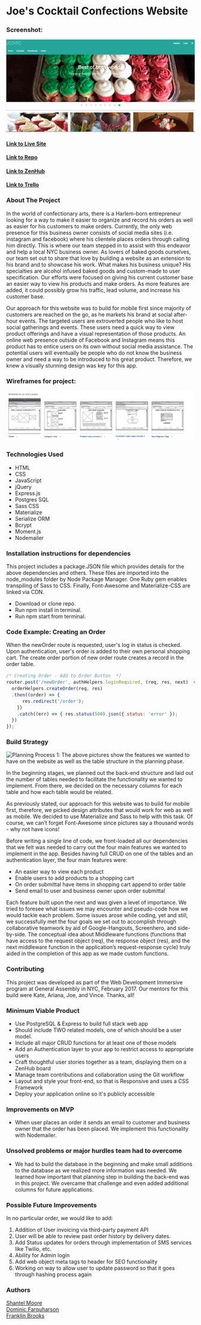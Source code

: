 # Joe's Cocktail Confections Website

### Screenshot:
  ![Screenshot](public/images/siteHome.png)

#### [Link to Live Site](https://pacific-savannah-99868.herokuapp.com/)  
#### [Link to Repo](https://github.com/franklinbrooks/Joes-Cocktail-Confections)  
#### [Link to ZenHub](https://github.com/franklinbrooks/Joes-Cocktail-Confections/issues/1#boards?repos=80679483)  

#### [Link to Trello](https://trello.com/b/hEVqZmX5/joes-cocktail-confections)

### About The Project

In the world of confectionary arts, there is a Harlem-born entrepreneur looking for a way to make it easier to organize and record his orders as well as easier for his customers to make orders. Currently, the only web presence for this business owner consists of social media sites (i.e. instagram and facebook) where his clientele places orders through calling him directly.  This is where our team stepped in to assist with this endeavor and help a local NYC business owner.  As lovers of baked goods ourselves, our team set out to share that love by building a website as an extension to his brand and to showcase his work.  What makes his business unique?  His specialties are alcohol infused baked goods and custom-made to user specification.  Our efforts were focused on giving his current customer base an easier way to view his products and make orders. As more features are added, it could possibly grow his traffic, lead volume, and increase his customer base.

Our approach for this website was to build for mobile first since majority of customers are reached on the go, as he markets his brand at social after-hour events. The targeted users are extroverted people who like to host social gatherings and events. These users need a quick way to view product offerings and have a visual representation of those products.  An online web presence outside of Facebook and Instagram means this product has to entice users on its own without social media assistance. The potential users will eventually be people who do not know the business owner and need a way to be introduced to his great product. Therefore, we knew a visually stunning design was key for this app. 


### Wireframes for project:
  ![Wireframe 1:](public/images/wireframe.png)



### Technologies Used
- HTML
- CSS
- JavaScript
- jQuery
- Express.js
- Postgres SQL
- Sass CSS
- Materialize
- Serialize ORM
- Bcrypt
- Moment.js
- Nodemailer


### Installation instructions for dependencies
This project includes a package.JSON file which provides details for the above dependencies and others.  These files are imported into the node_modules folder by Node Package Manager. One Ruby gem enables transpiling of Sass to CSS.  Finally, Font-Awesome and Materialize-CSS are linked via CDN.

- Download or clone repo.
- Run npm install in terminal.
- Run npm start from terminal.

### Code Example: Creating an Order
When the newOrder route is requested, user's log in status is checked. Upon authentication, user's order is added to their own personal shopping cart. The create order portion of new order route creates a record in the order table.

```javascript
/* Creating Order - Add to Order Button  */
router.post('/newOrder', authHelpers.loginRequired, (req, res, next)  => {
  orderHelpers.createOrder(req, res)
  .then((order) => {
      res.redirect('/order');
    })
    .catch((err) => { res.status(500).json({ status: 'error' });
  })
});


````
### Build Strategy
 ![Planning Process 1:](public/images/Planning.jpg)
The above pictures show the features we wanted to have on the website as well as the table structure in the planning phase.

In the beginning stages, we planned out the back-end structure and laid out the number of tables needed to facilitate the functionality we wanted to implement. From there, we decided on the necessary columns for each table and how each table would be related. 

As previously stated, our approach for this website was to build for mobile first, therefore, we picked design attributes that would work for web as well as mobile. We decided to use Materialize and Sass to help with this task. Of course, we can’t forget Font-Awesome since pictures say a thousand words - why not have icons!

Before writing a single line of code, we front-loaded all our dependencies that we felt was needed to carry out the four main features we wanted to implement in the app.  Besides having full CRUD on one of the tables and an authentication layer, the four main features were:

- An easier way to view each product
- Enable users to add products to a shopping cart
- On order submittal have items in shopping cart append to order table
- Send email to user and business owner upon order submittal

Each feature built upon the next and was given a level of importance. We tried to foresee what issues we may encounter and pseudo-code how we would tackle each problem.  Some issues arose while coding, yet and still, we successfully met the four goals we set out to accomplish through collaborative teamwork by aid of Google-Hangouts, Screenhero, and side-by-side. The conceptual idea about Middleware functions (functions that have access to the request object (req), the response object (res), and the next middleware function in the application’s request-response cycle) truly aided in the completion of this app as we made custom functions.

### Contributing
This project was developed as part of the Web Development Immersive program at General Assembly in NYC, February 2017. Our mentors for this build were Kate, Ariana, Joe, and Vince. Thanks, all!

### Minimum Viable Product
- Use PostgreSQL & Express to build full stack web app
- Should include TWO related models, one of which should be a user model.
- Include all major CRUD functions for at least one of those models
- Add an Authentication layer to your app to restrict access to appropriate users
- Craft thoughtful user stories together as a team, displaying them on a ZenHub board
- Manage team contributions and collaboration using the Git workflow
- Layout and style your front-end, so that is Responsive and uses a CSS Framework
- Deploy your application online so it's publicly accessible

### Improvements on MVP
- When user places an order it sends an email to customer and business owner that the order has been placed. We implement this functionality with Nodemailer.

### Unsolved problems or major hurdles team had to overcome
- We had to build the database in the beginning and make small additions to the database as we realized more information was needed. We learned how important that planning step in building the back-end was in this project. We overcame that challenge and even added additional columns for future applications.


### Possible Future Improvements
In no particular order, we would like to add:
  1. Addition of User invoicing via third-party payment API
  2. User will be able to review past order history by delivery dates.
  3. Add Status updates for orders through implementation of SMS services like Twilio, etc.
  4. Ability for Admin login
  5. Add web object meta tags to header for SEO functionality
  6. Working on way to allow user to update password so that it goes through hashing process again
  

### Authors
  [Shantel Moore](moore.shantel@gmail.com)   
  [Dominic Farquharson](farquharsondominic@gmail.com)    
  [Franklin Brooks](fcb@franklinchristopherbrooks.com)
